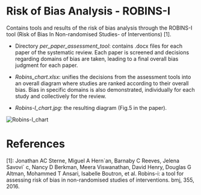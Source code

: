 # Risk of Bias Analysis - ROBINS-I

Contains tools and results of the risk of bias analysis through the ROBINS-I tool (Risk of Bias In Non-randomised Studies- of Interventions) [1]. 

- Directory _per_paper_assessment_tool_: contains .docx files for each paper of the systematic review. Each paper is screened and decisions regarding domains of bias are taken, leading to a final overall bias judgment for each paper.

- _Robins_chart.xlsx_: unifies the decisions from the assessment tools into an overall diagram where studies are ranked according to their overall bias. Bias in specific domains is also demonstrated, individually for each study and collectively for the review.

- _Robins-I_chart.jpg_: the resulting diagram (Fig.5 in the paper).

![Robins-I_chart](https://github.com/user-attachments/assets/cefcfdec-b335-45c4-946e-b9ed61b17eb2)

# References

[1]: Jonathan AC Sterne, Miguel A Hern´an, Barnaby C Reeves, Jelena Savovi´ c,
 Nancy D Berkman, Meera Viswanathan, David Henry, Douglas G Altman,
 Mohammed T Ansari, Isabelle Boutron, et al. Robins-i: a tool for assessing risk
 of bias in non-randomised studies of interventions. bmj, 355, 2016.
